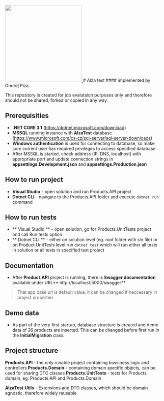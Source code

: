 <a href="https://www.alza.cz" target="_blank">
	<img src="https://cdn.alza.cz/Styles/images/svg/alza_cz.svg" width=250>
</a>
# Alza test
#### implemented by Ondrej Piza

This repository is created for job evalutaion purposes only and therefore should not be shared, forked or copied in any way.

## Prerequisities
- **.NET CORE 3.1** (https://dotnet.microsoft.com/download)
- **MSSQL** running instance with **AlzaTest** database (https://www.microsoft.com/cs-cz/sql-server/sql-server-downloads)
- **Windows authentication** is used for connecting to database, so make sure current user has required privileges to access specified database
- After MSSQL is started, check address (IP, DNS, localhost) with appropriate port and update connection strings in **appsettings.Development.json** and **appsettings.Production.json** 

## How to run project
- **Visual Studio** - open solution and run Products.API project
- **Dotnet CLI** - navigate to the Products.API folder and execute `dotnet run` command

## How to run tests
- ** Visual Studio ** - open solution, go for Products.UnitTests project and call Run tests option
- ** Dotnet CLI ** - either on solution level (eg. root folder with sln file) or on Product.UnitTests level run `dotnet test` which will run either all tests in solution or all tests in specified test project

## Documentation
- After **Product.API** project is running, there is **Swagger documentation** available under URL** http://localhost:5000/swagger**

> That app base url is default value, it can be changed if neccessary in project properties

## Demo data
- As part of the very first startup, database structure is created and demo data of 26 products are inserted. This can be changed before first run in the **InitialMigration** class.

## Project structure
**Products.API** - the only runable project containing bussiness logic and controllers
**Products.Domain** - containing domain specific objects, can be used for sharing DTO classes
**Products.UnitTests** - tests for Products domain, eg. Products.API and Products.Domain

**AlzaTest.Utils** - Extensions and DTO classes, which should be domain agnostic, therefore widely reusable